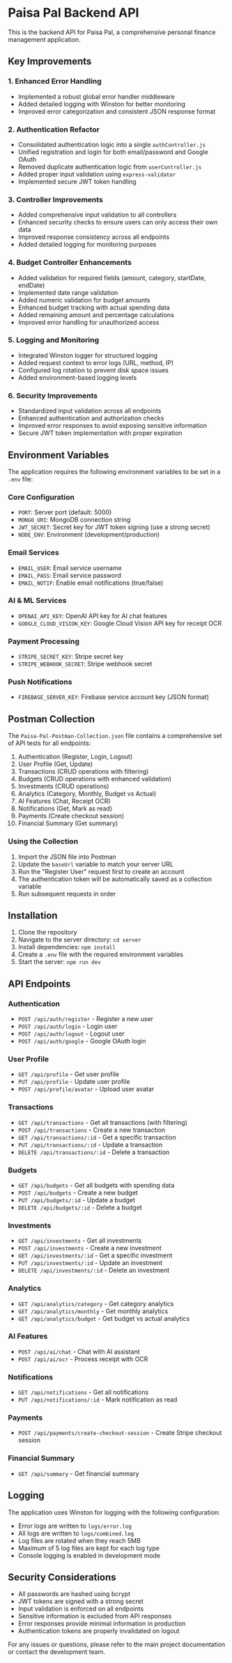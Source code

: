 # Paisa Pal Backend API

This is the backend API for Paisa Pal, a comprehensive personal finance management application.

## Key Improvements

### 1. Enhanced Error Handling
- Implemented a robust global error handler middleware
- Added detailed logging with Winston for better monitoring
- Improved error categorization and consistent JSON response format

### 2. Authentication Refactor
- Consolidated authentication logic into a single `authController.js`
- Unified registration and login for both email/password and Google OAuth
- Removed duplicate authentication logic from `userController.js`
- Added proper input validation using `express-validator`
- Implemented secure JWT token handling

### 3. Controller Improvements
- Added comprehensive input validation to all controllers
- Enhanced security checks to ensure users can only access their own data
- Improved response consistency across all endpoints
- Added detailed logging for monitoring purposes

### 4. Budget Controller Enhancements
- Added validation for required fields (amount, category, startDate, endDate)
- Implemented date range validation
- Added numeric validation for budget amounts
- Enhanced budget tracking with actual spending data
- Added remaining amount and percentage calculations
- Improved error handling for unauthorized access

### 5. Logging and Monitoring
- Integrated Winston logger for structured logging
- Added request context to error logs (URL, method, IP)
- Configured log rotation to prevent disk space issues
- Added environment-based logging levels

### 6. Security Improvements
- Standardized input validation across all endpoints
- Enhanced authentication and authorization checks
- Improved error responses to avoid exposing sensitive information
- Secure JWT token implementation with proper expiration

## Environment Variables

The application requires the following environment variables to be set in a `.env` file:

### Core Configuration
- `PORT`: Server port (default: 5000)
- `MONGO_URI`: MongoDB connection string
- `JWT_SECRET`: Secret key for JWT token signing (use a strong secret)
- `NODE_ENV`: Environment (development/production)

### Email Services
- `EMAIL_USER`: Email service username
- `EMAIL_PASS`: Email service password
- `EMAIL_NOTIF`: Enable email notifications (true/false)

### AI & ML Services
- `OPENAI_API_KEY`: OpenAI API key for AI chat features
- `GOOGLE_CLOUD_VISION_KEY`: Google Cloud Vision API key for receipt OCR

### Payment Processing
- `STRIPE_SECRET_KEY`: Stripe secret key
- `STRIPE_WEBHOOK_SECRET`: Stripe webhook secret

### Push Notifications
- `FIREBASE_SERVER_KEY`: Firebase service account key (JSON format)

## Postman Collection

The `Paisa-Pal-Postman-Collection.json` file contains a comprehensive set of API tests for all endpoints:

1. Authentication (Register, Login, Logout)
2. User Profile (Get, Update)
3. Transactions (CRUD operations with filtering)
4. Budgets (CRUD operations with enhanced validation)
5. Investments (CRUD operations)
6. Analytics (Category, Monthly, Budget vs Actual)
7. AI Features (Chat, Receipt OCR)
8. Notifications (Get, Mark as read)
9. Payments (Create checkout session)
10. Financial Summary (Get summary)

### Using the Collection

1. Import the JSON file into Postman
2. Update the `baseUrl` variable to match your server URL
3. Run the "Register User" request first to create an account
4. The authentication token will be automatically saved as a collection variable
5. Run subsequent requests in order

## Installation

1. Clone the repository
2. Navigate to the server directory: `cd server`
3. Install dependencies: `npm install`
4. Create a `.env` file with the required environment variables
5. Start the server: `npm run dev`

## API Endpoints

### Authentication
- `POST /api/auth/register` - Register a new user
- `POST /api/auth/login` - Login user
- `POST /api/auth/logout` - Logout user
- `POST /api/auth/google` - Google OAuth login

### User Profile
- `GET /api/profile` - Get user profile
- `PUT /api/profile` - Update user profile
- `POST /api/profile/avatar` - Upload user avatar

### Transactions
- `GET /api/transactions` - Get all transactions (with filtering)
- `POST /api/transactions` - Create a new transaction
- `GET /api/transactions/:id` - Get a specific transaction
- `PUT /api/transactions/:id` - Update a transaction
- `DELETE /api/transactions/:id` - Delete a transaction

### Budgets
- `GET /api/budgets` - Get all budgets with spending data
- `POST /api/budgets` - Create a new budget
- `PUT /api/budgets/:id` - Update a budget
- `DELETE /api/budgets/:id` - Delete a budget

### Investments
- `GET /api/investments` - Get all investments
- `POST /api/investments` - Create a new investment
- `GET /api/investments/:id` - Get a specific investment
- `PUT /api/investments/:id` - Update an investment
- `DELETE /api/investments/:id` - Delete an investment

### Analytics
- `GET /api/analytics/category` - Get category analytics
- `GET /api/analytics/monthly` - Get monthly analytics
- `GET /api/analytics/budget` - Get budget vs actual analytics

### AI Features
- `POST /api/ai/chat` - Chat with AI assistant
- `POST /api/ai/ocr` - Process receipt with OCR

### Notifications
- `GET /api/notifications` - Get all notifications
- `PUT /api/notifications/:id` - Mark notification as read

### Payments
- `POST /api/payments/create-checkout-session` - Create Stripe checkout session

### Financial Summary
- `GET /api/summary` - Get financial summary

## Logging

The application uses Winston for logging with the following configuration:

- Error logs are written to `logs/error.log`
- All logs are written to `logs/combined.log`
- Log files are rotated when they reach 5MB
- Maximum of 5 log files are kept for each log type
- Console logging is enabled in development mode

## Security Considerations

- All passwords are hashed using bcrypt
- JWT tokens are signed with a strong secret
- Input validation is enforced on all endpoints
- Sensitive information is excluded from API responses
- Error responses provide minimal information in production
- Authentication tokens are properly invalidated on logout

For any issues or questions, please refer to the main project documentation or contact the development team.
